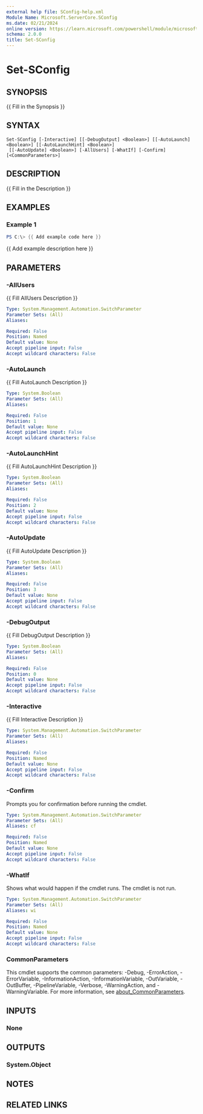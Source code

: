 ```yaml
---
external help file: SConfig-help.xml
Module Name: Microsoft.ServerCore.SConfig
ms.date: 02/21/2024
online version: https://learn.microsoft.com/powershell/module/microsoft.servercore.sconfig/set-sconfig?view=windowsserver2025-ps&wt.mc_id=ps-gethelp
schema: 2.0.0
title: Set-SConfig
---
```


# Set-SConfig

## SYNOPSIS
{{ Fill in the Synopsis }}

## SYNTAX

```
Set-SConfig [-Interactive] [[-DebugOutput] <Boolean>] [[-AutoLaunch] <Boolean>] [[-AutoLaunchHint] <Boolean>]
 [[-AutoUpdate] <Boolean>] [-AllUsers] [-WhatIf] [-Confirm] [<CommonParameters>]
```

## DESCRIPTION
{{ Fill in the Description }}

## EXAMPLES

### Example 1
```powershell
PS C:\> {{ Add example code here }}
```

{{ Add example description here }}

## PARAMETERS

### -AllUsers
{{ Fill AllUsers Description }}

```yaml
Type: System.Management.Automation.SwitchParameter
Parameter Sets: (All)
Aliases:

Required: False
Position: Named
Default value: None
Accept pipeline input: False
Accept wildcard characters: False
```

### -AutoLaunch
{{ Fill AutoLaunch Description }}

```yaml
Type: System.Boolean
Parameter Sets: (All)
Aliases:

Required: False
Position: 1
Default value: None
Accept pipeline input: False
Accept wildcard characters: False
```

### -AutoLaunchHint
{{ Fill AutoLaunchHint Description }}

```yaml
Type: System.Boolean
Parameter Sets: (All)
Aliases:

Required: False
Position: 2
Default value: None
Accept pipeline input: False
Accept wildcard characters: False
```

### -AutoUpdate
{{ Fill AutoUpdate Description }}

```yaml
Type: System.Boolean
Parameter Sets: (All)
Aliases:

Required: False
Position: 3
Default value: None
Accept pipeline input: False
Accept wildcard characters: False
```

### -DebugOutput
{{ Fill DebugOutput Description }}

```yaml
Type: System.Boolean
Parameter Sets: (All)
Aliases:

Required: False
Position: 0
Default value: None
Accept pipeline input: False
Accept wildcard characters: False
```

### -Interactive
{{ Fill Interactive Description }}

```yaml
Type: System.Management.Automation.SwitchParameter
Parameter Sets: (All)
Aliases:

Required: False
Position: Named
Default value: None
Accept pipeline input: False
Accept wildcard characters: False
```

### -Confirm
Prompts you for confirmation before running the cmdlet.

```yaml
Type: System.Management.Automation.SwitchParameter
Parameter Sets: (All)
Aliases: cf

Required: False
Position: Named
Default value: None
Accept pipeline input: False
Accept wildcard characters: False
```

### -WhatIf
Shows what would happen if the cmdlet runs.
The cmdlet is not run.

```yaml
Type: System.Management.Automation.SwitchParameter
Parameter Sets: (All)
Aliases: wi

Required: False
Position: Named
Default value: None
Accept pipeline input: False
Accept wildcard characters: False
```

### CommonParameters
This cmdlet supports the common parameters: -Debug, -ErrorAction, -ErrorVariable, -InformationAction, -InformationVariable, -OutVariable, -OutBuffer, -PipelineVariable, -Verbose, -WarningAction, and -WarningVariable. For more information, see [about_CommonParameters](http://go.microsoft.com/fwlink/?LinkID=113216).

## INPUTS

### None

## OUTPUTS

### System.Object
## NOTES

## RELATED LINKS
